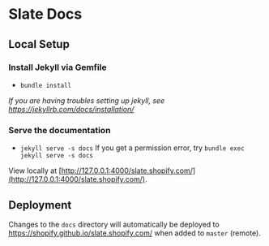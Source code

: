 # Slate Docs

## Local Setup

### Install Jekyll via Gemfile
- `bundle install`

*If you are having troubles setting up jekyll, see https://jekyllrb.com/docs/installation/*

### Serve the documentation
- `jekyll serve -s docs`
If you get a permission error, try `bundle exec jekyll serve -s docs`

View locally at [http://127.0.0.1:4000/slate.shopify.com/](http://127.0.0.1:4000/slate.shopify.com/).

## Deployment
Changes to the `docs` directory will automatically be deployed to https://shopify.github.io/slate.shopify.com/ when added to `master` (remote).
